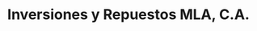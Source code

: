 ---
title: "Inversiones y Repuestos MLA, C.A."
url: /ciudad-guayana-puerto-ordaz/inversiones-y-repuestos-mla-c-a/
shop: piezas de automóviles
---